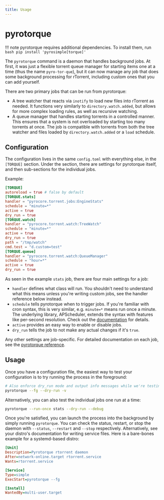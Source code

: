 ```yaml
---
title: Usage
---
```


# pyrotorque

!!! note
    pyrotorque requires additional dependencies. To install them, run
    ```bash
    pip install 'pyrosimple[torque]'
    ```

The `pyrotorque` command is a daemon that handles background jobs. At
first, it was just a flexible torrent queue manager for starting items
one at a time (thus the name `pyro-tor-que`), but it can now manage
any job that does some background processing for rTorrent, including
custom ones that you can add yourself.

There are two primary jobs that can be run from pyrotorque:

* A tree watcher that reacts via `inotify` to load new files into
  rTorrent as needed.  It functions very similarly to
  `directory.watch.added`, but allows for more complex loading rules,
  as well as recursive watching.
* A queue manager that handles starting torrents in a controlled
  manner. This ensures that a system is not overloaded by starting too
  many torrents at once. The job is compatible with torrents from both
  the tree watcher and files loaded by `directory.watch.added` or a
  `load` schedule.

## Configuration

The configuration lives in the same `config.toml` with everything
else, in the `[TORQUE]` section. Under the section, there are settings
for pyrotorque itself, and then sub-sections for the individual jobs.

Example:
```toml
[TORQUE]
autoreload = true # false by default
[TORQUE.stats]
handler = "pyrocore.torrent.jobs:EngineStats"
schedule = "minute=*"
active = true
dry_run = true
[TORQUE.watch]
handler = "pyrocore.torrent.watch:TreeWatch"
schedule = "minute=*"
active = true
dry_run = true
path = "/tmp/watch"
cmd.test = "d.custom=test"
[TORQUE.queue]
handler = "pyrocore.torrent.watch:QueueManager"
schedule = "hour=*"
active = true
dry_run = true
```

As seen in the example `stats` job, there are four main settings for a job:

- `handler` defines what class will run. You shouldn't need to
  understand what this means unless you're writing custom jobs, see
  the handler reference below instead.
- `schedule` tells pyrotorque when to trigger jobs. If you're familiar
  with cron syntax, this is very similar, e.g. `minute=*` means run
  once a minute. The underlying library, APScheduler, extends the
  syntax with features like per-second resolution. Check out the
  [documentation](https://apscheduler.readthedocs.io/en/3.x/modules/triggers/cron.html#introduction)
  for details.
- `active` provides an easy way to enable or disable jobs.
- `dry_run` tells the job to not make any actual changes if it's `true`.

Any other settings are job-specific. For detailed documentation on
each job, see the [pyrotorque reference](pyrotorque-jobs.md).

## Usage

Once you have a configuration file, the easiest way to test your
configuration is to try running the process in the foreground:

```bash
# Also enforce dry_run mode and output info messages while we're testing things
pyrotorque --fg --dry-run -v
```

Alternatively, you can also test the individual jobs one run at a time:
```bash
pyrotorque --run-once stats --dry-run --debug
```

Once you're satisfied, you can launch the process into the background
by simply running `pyrotorque`. You can check the status, restart, or
stop the daemon with `--status`, `--restart` and `--stop`
respectively. Alternatively, see your distro's documentation for
writing service files. Here is a bare-bones example for a
systemd-based distro:

```ini title="pyrotorque.service"
[Unit]
Description=Pyrotorque rtorrent daemon
After=network-online.target rtorrent.service
Wants=rtorrent.service

[Service]
Type=simple
ExecStart=pyrotorque --fg

[Install]
WantedBy=multi-user.target
```
